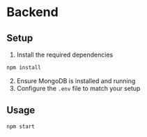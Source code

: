 # Backend
## Setup
1. Install the required dependencies
```sh
npm install
```
2. Ensure MongoDB is installed and running
3. Configure the `.env` file to match your setup

## Usage
```sh
npm start
```